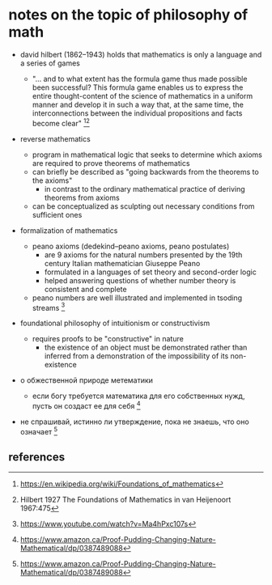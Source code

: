 # notes on the topic of philosophy of math

- david hilbert (1862–1943) holds that mathematics is only a language and a series of games
  - "... and to what extent has the formula game thus made possible been successful? This formula game 
    enables us to express the entire thought-content of the science of mathematics in a uniform manner and 
    develop it in such a way that, at the same time, the interconnections between the individual propositions
    and facts become clear" [^1][^2]

- reverse mathematics
  - program in mathematical logic that seeks to determine which axioms are required to prove theorems of mathematics 
  - can briefly be described as "going backwards from the theorems to the axioms"
    - in contrast to the ordinary mathematical practice of deriving theorems from axioms
  - can be conceptualized as sculpting out necessary conditions from sufficient ones

- formalization of mathematics
  - peano axioms (dedekind–peano axioms, peano postulates) 
    - are 9 axioms for the natural numbers presented by the 19th century Italian mathematician Giuseppe Peano
    - formulated in a languages of set theory and second-order logic 
    - helped answering questions of whether number theory is consistent and complete
  - peano numbers are well illustrated and implemented in tsoding streams [^4]

- foundational philosophy of intuitionism or constructivism
  - requires proofs to be "constructive" in nature
    - the existence of an object must be demonstrated rather than inferred from a demonstration 
      of the impossibility of its non-existence

- о обжественной природе метематики
  - если богу требуется математика для его собственных нужд, пусть он создаст ее для себя [^3]
- не спрашивай, истинно ли утверждение, пока не знаешь, что оно означает [^3]


## references

[^1]: https://en.wikipedia.org/wiki/Foundations_of_mathematics
[^2]: Hilbert 1927 The Foundations of Mathematics in van Heijenoort 1967:475
[^3]: https://www.amazon.ca/Proof-Pudding-Changing-Nature-Mathematical/dp/0387489088
[^4]: https://www.youtube.com/watch?v=Ma4hPxc107s
